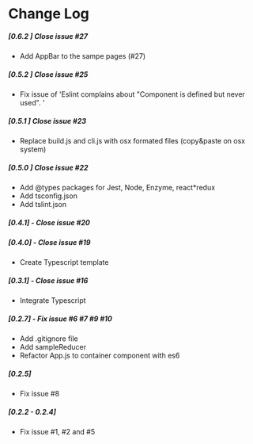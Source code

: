 # Change Log

##### [0.6.2 ] Close issue #27
* Add AppBar to the sampe pages (#27)
##### [0.5.2 ] Close issue #25
* Fix issue of 'Eslint complains about "Component is defined but never used". '
##### [0.5.1 ] Close issue #23
* Replace build.js and cli.js with osx formated files (copy&paste on osx system)
##### [0.5.0 ] Close issue #22
* Add @types packages for Jest, Node, Enzyme, react*redux
* Add tsconfig.json
* Add tslint.json
##### [0.4.1] - Close issue #20

##### [0.4.0] - Close issue #19
* Create Typescript template
##### [0.3.1] - Close issue #16
* Integrate Typescript
##### [0.2.7] - Fix issue #6 #7 #9 #10
* Add .gitignore file
* Add sampleReducer
* Refactor App.js to container component with es6
##### [0.2.5] 
* Fix issue #8
##### [0.2.2 - 0.2.4] 
* Fix issue #1, #2 and #5